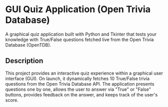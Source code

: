 # GUI Quiz Application (Open Trivia Database)
A graphical quiz application built with Python and Tkinter that tests your knowledge with True/False questions fetched live from the Open Trivia Database (OpenTDB).

## Description
This project provides an interactive quiz experience within a graphical user interface (GUI). On launch, it dynamically fetches 10 True/False trivia questions from the Open Trivia Database API. 
The application presents questions one by one, allows the user to answer via "True" or "False" buttons, provides feedback on the answer, and keeps track of the user's score.

